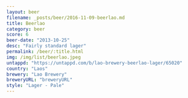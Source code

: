 ```yaml
---
layout: beer
filename: _posts/beer/2016-11-09-beerlao.md
title: Beerlao
category: beer
score: 6
beer-date: "2013-10-25"
desc: "Fairly standard lager"
permalink: /beer/:title.html
img: /img/list/beerlao.jpeg
untappd: "https://untappd.com/b/lao-brewery-beerlao-lager/65020"
country: "Laos"
brewery: "Lao Brewery"
breweryURL: "breweryURL"
style: "Lager - Pale"
---
```

